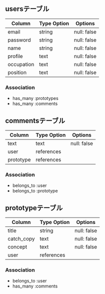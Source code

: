 ## usersテーブル

|Column      |Type Option | Options     |
|----------- |------------|-------------|
|email       | string     | null: false |
|password    | string     | null: false |
|name        | string     | null: false |
|profile     | text       | null: false |
|occupation  | text       | null: false |
|position    | text       | null: false |

### Association
 -  has_many :prototypes
 -  has_many :comments



## commentsテーブル

| Column    | Type Option | Options     |
|---------- | ----------- | ----------- |
| text      | text        | null: false |
| user      | references  |             |
| prototype | references  |             |

### Association 
 - belongs_to :user
 - belongs_to :prototype


## prototypeテーブル

 | Column     | Type Option | Options     |
 | ---------- | ----------- | ----------- |
 | title      | string      | null: false |
 | catch_copy | text        | null: false |
 | concept    | text        | null: false |
 | user       | references  |             |

### Association
 - belongs_to :user
 - has_many :comments

